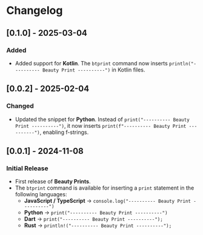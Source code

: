 # Changelog

## [0.1.0] - 2025-03-04

### Added

- Added support for **Kotlin**. The `btprint` command now inserts `println("---------- Beauty Print ----------")` in Kotlin files.

## [0.0.2] - 2025-02-04

### Changed

- Updated the snippet for **Python**. Instead of `print("---------- Beauty Print ----------")`, it now inserts `print(f"---------- Beauty Print ----------")`, enabling f-strings.

## [0.0.1] - 2024-11-08

### Initial Release

- First release of **Beauty Prints**.
- The `btprint` command is available for inserting a `print` statement in the following languages:
  - **JavaScript / TypeScript** → `console.log("---------- Beauty Print ----------")`
  - **Python** → `print("---------- Beauty Print ----------")`
  - **Dart** → `print("---------- Beauty Print ----------");`
  - **Rust** → `println!("---------- Beauty Print ----------");`
